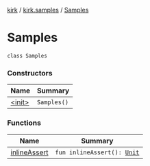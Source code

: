 [kirk](../../index.md) / [kirk.samples](../index.md) / [Samples](./index.md)

# Samples

`class Samples`

### Constructors

| Name | Summary |
|---|---|
| [&lt;init&gt;](-init-.md) | `Samples()` |

### Functions

| Name | Summary |
|---|---|
| [inlineAssert](inline-assert.md) | `fun inlineAssert(): `[`Unit`](https://kotlinlang.org/api/latest/jvm/stdlib/kotlin/-unit/index.html) |
